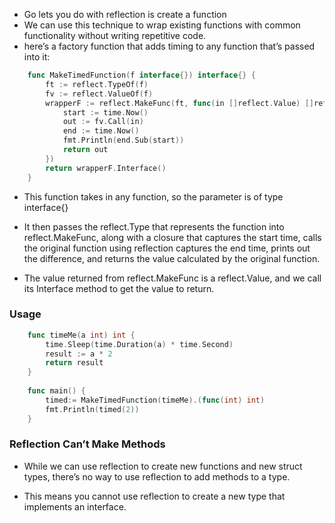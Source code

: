 - Go lets you do with reflection is create a function
- We can use this technique to wrap existing functions with common functionality without writing repetitive code.
- here’s a factory function that adds timing to any function that’s passed into it:

```go
    func MakeTimedFunction(f interface{}) interface{} {
        ft := reflect.TypeOf(f)
        fv := reflect.ValueOf(f)
        wrapperF := reflect.MakeFunc(ft, func(in []reflect.Value) []reflect.Value {
            start := time.Now()
            out := fv.Call(in)
            end := time.Now()
            fmt.Println(end.Sub(start))
            return out
        })
        return wrapperF.Interface()
    }
```

- This function takes in any function, so the parameter is of type interface{}

- It then passes the reflect.Type that represents the function into reflect.MakeFunc, along with a closure that captures the start time, calls the original function using reflection captures the end time, prints out the difference, and returns the value calculated by the original function.

- The value returned from reflect.MakeFunc is a reflect.Value, and we call its Interface method to get the value to return.

### Usage

```go
    func timeMe(a int) int {
        time.Sleep(time.Duration(a) * time.Second)
        result := a * 2
        return result
    }
    
    func main() {
        timed:= MakeTimedFunction(timeMe).(func(int) int)
        fmt.Println(timed(2))
    }
```
### Reflection Can’t Make Methods

- While we can use reflection to create new functions and new struct types, there’s no way to use reflection to add methods to a type. 

- This means you cannot use reflection to create a new type that implements an interface.


